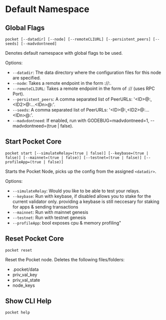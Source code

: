 # Default Namespace

## Global Flags

```text
pocket [--datadir] [--node] [--remoteCLIURL] [--persistent_peers] [--seeds] [--madvdontneed]
```

Denotes default namespace with global flags to be used.

Options:

* `--datadir`: The data directory where the configuration files for this node are specified.
* `--node`: Takes a remote endpoint in the form ://:.
* `--remoteCLIURL`: Takes a remote endpoint in the form of :// \(uses RPC Port\).
* `--persistent_peers`: A comma separated list of PeerURLs: '&lt;ID&gt;@:,&lt;ID2&gt;@:...&lt;IDn&gt;@:'.
* `--seeds`: A comma separated list of PeerURLs: '&lt;ID&gt;@:,&lt;ID2&gt;@:...&lt;IDn&gt;@:'.
* `--madvdontneed`: If enabled, run with GODEBUG=madvdontneed=1, --madvdontneed=\(true \| false\).

## Start Pocket Core

```text
pocket start [--simulateRelay=(true | false)] [--keybase=(true | false)] [--mainnet=(true | false)] [--testnet=(true | false)] [--profileApp=(true | false)]
```

Starts the Pocket Node, picks up the config from the assigned `<datadir>`.

Options:

* `--simulateRelay`: Would you like to be able to test your relays.
* `--keybase`: Run with keybase, if disabled allows you to stake for the current validator only. providing a keybase is still neccesary for staking for apps & sending transactions
* `--mainnet`: Run with mainnet genesis
* `--testnet`: Run with testnet genesis
* `--profileApp`: bool exposes cpu & memory profiling"

## Reset Pocket Core

```text
pocket reset
```

Reset the Pocket node. Deletes the following files/folders:

* .pocket/data
* priv\_val\_key
* priv\_val\_state
* node\_keys

## Show CLI Help

```text
pocket help
```

